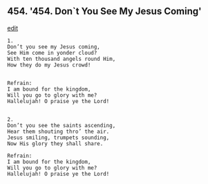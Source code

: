 
## 454.  '454. Don\`t You See My Jesus Coming'
[edit](https://docs.google.com/document/d/1KIQHM5%2Dnf59pZ5Qhm7mdoFno%2DMqr1NqX/edit?mode=html)






    1.
    Don’t you see my Jesus coming,
    See Him come in yonder cloud?
    With ten thousand angels round Him,
    How they do my Jesus crowd!


    Refrain:
    I am bound for the kingdom,
    Will you go to glory with me?
    Hallelujah! O praise ye the Lord!


    2.
    Don’t you see the saints ascending,
    Hear them shouting thro’ the air.
    Jesus smiling, trumpets sounding,
    Now His glory they shall share.

    Refrain:
    I am bound for the kingdom,
    Will you go to glory with me?
    Hallelujah! O praise ye the Lord!

